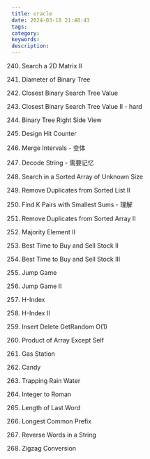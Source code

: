 ```yaml
---
title: oracle
date: 2024-03-18 21:48:43
tags:
category:
keywords:
description:
---
```


240. Search a 2D Matrix II
543. Diameter of Binary Tree
270. Closest Binary Search Tree Value
272. Closest Binary Search Tree Value II - hard
199. Binary Tree Right Side View
362. Design Hit Counter
56. Merge Intervals - 变体
394. Decode String - 需要记忆
702. Search in a Sorted Array of Unknown Size
82. Remove Duplicates from Sorted List II
373. Find K Pairs with Smallest Sums - 理解


80. Remove Duplicates from Sorted Array II
229. Majority Element II
122. Best Time to Buy and Sell Stock II
123. Best Time to Buy and Sell Stock III
55. Jump Game
45. Jump Game II
274. H-Index
275. H-Index II
380. Insert Delete GetRandom O(1)
238. Product of Array Except Self
134. Gas Station
135. Candy
42. Trapping Rain Water
12. Integer to Roman
58. Length of Last Word
14. Longest Common Prefix
151. Reverse Words in a String
6. Zigzag Conversion


